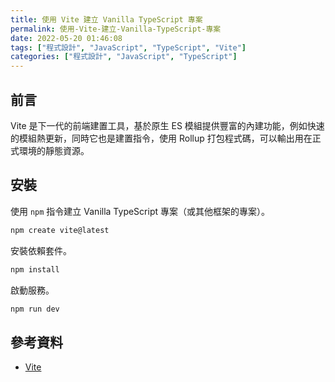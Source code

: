 ```yaml
---
title: 使用 Vite 建立 Vanilla TypeScript 專案
permalink: 使用-Vite-建立-Vanilla-TypeScript-專案
date: 2022-05-20 01:46:08
tags: ["程式設計", "JavaScript", "TypeScript", "Vite"]
categories: ["程式設計", "JavaScript", "TypeScript"]
---
```


## 前言

Vite 是下一代的前端建置工具，基於原生 ES 模組提供豐富的內建功能，例如快速的模組熱更新，同時它也是建置指令，使用 Rollup 打包程式碼，可以輸出用在正式環境的靜態資源。

## 安裝

使用 `npm` 指令建立 Vanilla TypeScript 專案（或其他框架的專案）。

```BASH
npm create vite@latest
```

安裝依賴套件。

```BASH
npm install
```

啟動服務。

```BASH
npm run dev
```

## 參考資料

- [Vite](https://vitejs.dev/guide/)
